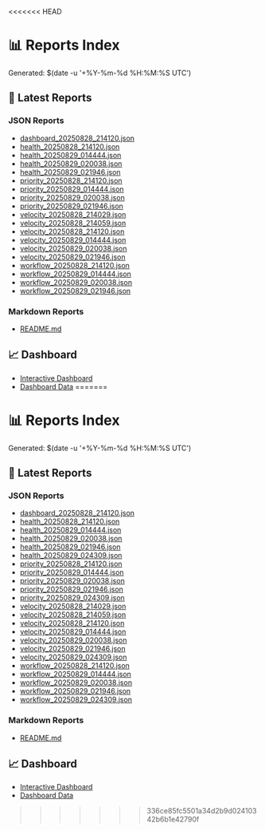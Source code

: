 <<<<<<< HEAD
# 📊 Reports Index

Generated: $(date -u '+%Y-%m-%d %H:%M:%S UTC')

## 🎯 Latest Reports

### JSON Reports
- [dashboard_20250828_214120.json](/dashboard_20250828_214120.json)
- [health_20250828_214120.json](/health_20250828_214120.json)
- [health_20250829_014444.json](/health_20250829_014444.json)
- [health_20250829_020038.json](/health_20250829_020038.json)
- [health_20250829_021946.json](/health_20250829_021946.json)
- [priority_20250828_214120.json](/priority_20250828_214120.json)
- [priority_20250829_014444.json](/priority_20250829_014444.json)
- [priority_20250829_020038.json](/priority_20250829_020038.json)
- [priority_20250829_021946.json](/priority_20250829_021946.json)
- [velocity_20250828_214029.json](/velocity_20250828_214029.json)
- [velocity_20250828_214059.json](/velocity_20250828_214059.json)
- [velocity_20250828_214120.json](/velocity_20250828_214120.json)
- [velocity_20250829_014444.json](/velocity_20250829_014444.json)
- [velocity_20250829_020038.json](/velocity_20250829_020038.json)
- [velocity_20250829_021946.json](/velocity_20250829_021946.json)
- [workflow_20250828_214120.json](/workflow_20250828_214120.json)
- [workflow_20250829_014444.json](/workflow_20250829_014444.json)
- [workflow_20250829_020038.json](/workflow_20250829_020038.json)
- [workflow_20250829_021946.json](/workflow_20250829_021946.json)

### Markdown Reports
- [README.md](/README.md)

## 📈 Dashboard
- [Interactive Dashboard](../docs/index.html)
- [Dashboard Data](../docs/dashboard-data.json)
=======
# 📊 Reports Index

Generated: $(date -u '+%Y-%m-%d %H:%M:%S UTC')

## 🎯 Latest Reports

### JSON Reports
- [dashboard_20250828_214120.json](/dashboard_20250828_214120.json)
- [health_20250828_214120.json](/health_20250828_214120.json)
- [health_20250829_014444.json](/health_20250829_014444.json)
- [health_20250829_020038.json](/health_20250829_020038.json)
- [health_20250829_021946.json](/health_20250829_021946.json)
- [health_20250829_024309.json](/health_20250829_024309.json)
- [priority_20250828_214120.json](/priority_20250828_214120.json)
- [priority_20250829_014444.json](/priority_20250829_014444.json)
- [priority_20250829_020038.json](/priority_20250829_020038.json)
- [priority_20250829_021946.json](/priority_20250829_021946.json)
- [priority_20250829_024309.json](/priority_20250829_024309.json)
- [velocity_20250828_214029.json](/velocity_20250828_214029.json)
- [velocity_20250828_214059.json](/velocity_20250828_214059.json)
- [velocity_20250828_214120.json](/velocity_20250828_214120.json)
- [velocity_20250829_014444.json](/velocity_20250829_014444.json)
- [velocity_20250829_020038.json](/velocity_20250829_020038.json)
- [velocity_20250829_021946.json](/velocity_20250829_021946.json)
- [velocity_20250829_024309.json](/velocity_20250829_024309.json)
- [workflow_20250828_214120.json](/workflow_20250828_214120.json)
- [workflow_20250829_014444.json](/workflow_20250829_014444.json)
- [workflow_20250829_020038.json](/workflow_20250829_020038.json)
- [workflow_20250829_021946.json](/workflow_20250829_021946.json)
- [workflow_20250829_024309.json](/workflow_20250829_024309.json)

### Markdown Reports
- [README.md](/README.md)

## 📈 Dashboard
- [Interactive Dashboard](../docs/index.html)
- [Dashboard Data](../docs/dashboard-data.json)
>>>>>>> 336ce85fc5501a34d2b9d02410342b6b1e42790f
